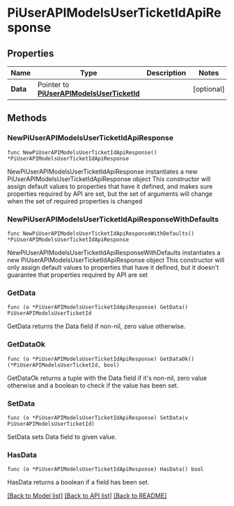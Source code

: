 # PiUserAPIModelsUserTicketIdApiResponse

## Properties

Name | Type | Description | Notes
------------ | ------------- | ------------- | -------------
**Data** | Pointer to [**PiUserAPIModelsUserTicketId**](PiUserAPIModelsUserTicketId.md) |  | [optional] 

## Methods

### NewPiUserAPIModelsUserTicketIdApiResponse

`func NewPiUserAPIModelsUserTicketIdApiResponse() *PiUserAPIModelsUserTicketIdApiResponse`

NewPiUserAPIModelsUserTicketIdApiResponse instantiates a new PiUserAPIModelsUserTicketIdApiResponse object
This constructor will assign default values to properties that have it defined,
and makes sure properties required by API are set, but the set of arguments
will change when the set of required properties is changed

### NewPiUserAPIModelsUserTicketIdApiResponseWithDefaults

`func NewPiUserAPIModelsUserTicketIdApiResponseWithDefaults() *PiUserAPIModelsUserTicketIdApiResponse`

NewPiUserAPIModelsUserTicketIdApiResponseWithDefaults instantiates a new PiUserAPIModelsUserTicketIdApiResponse object
This constructor will only assign default values to properties that have it defined,
but it doesn't guarantee that properties required by API are set

### GetData

`func (o *PiUserAPIModelsUserTicketIdApiResponse) GetData() PiUserAPIModelsUserTicketId`

GetData returns the Data field if non-nil, zero value otherwise.

### GetDataOk

`func (o *PiUserAPIModelsUserTicketIdApiResponse) GetDataOk() (*PiUserAPIModelsUserTicketId, bool)`

GetDataOk returns a tuple with the Data field if it's non-nil, zero value otherwise
and a boolean to check if the value has been set.

### SetData

`func (o *PiUserAPIModelsUserTicketIdApiResponse) SetData(v PiUserAPIModelsUserTicketId)`

SetData sets Data field to given value.

### HasData

`func (o *PiUserAPIModelsUserTicketIdApiResponse) HasData() bool`

HasData returns a boolean if a field has been set.


[[Back to Model list]](../README.md#documentation-for-models) [[Back to API list]](../README.md#documentation-for-api-endpoints) [[Back to README]](../README.md)



